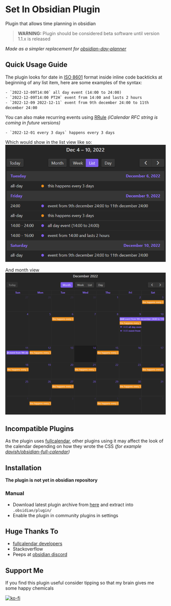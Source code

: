 # Set In Obsidian Plugin
Plugin that allows time planning in obsidian

> **WARNING:** Plugin should be considered beta software until version 1.1.x is released

*Made as a simpler replacement for [obsidian-day-planner](https://github.com/lynchjames/obsidian-day-planner)*

## Quick Usage Guide
The plugin looks for date in [ISO 8601](https://en.wikipedia.org/wiki/ISO_8601) format inside inline code backticks at beginning of any list item, here are some examples of the syntax:

```
- `2022-12-09T14:00` all day event (14:00 to 24:00)
- `2022-12-09T14:00 PT2H` event from 14:00 and lasts 2 hours
- `2022-12-09 2022-12-11` event from 9th december 24:00 to 11th december 24:00
```

You can also make recurring events using [RRule](https://jakubroztocil.github.io/rrule/) *(iCalendar RFC string is coming in future versions)*
```
- `2022-12-01 every 3 days` happens every 3 days
```

Which would show in the list view like so:
![img](screenshots/screenshot-list.png)

And month view
![img](screenshots/screenshot-month.png)

## Incompatible Plugins
As the plugin uses [fullcalendar](https://github.com/fullcalendar/fullcalendar), other plugins using it may affect the look of the calendar depending on how they wrote the CSS *(for example [davish/obsidian-full-calendar](https://github.com/davish/obsidian-full-calendar))*

## Installation
**The plugin is not yet in obsidian repository**

### Manual
- Download latest plugin archive from [here](https://github.com/sandorex/set-in-obsidian-plugin/releases/latest/download/set-in-obsidian.zip) and extract into `.obsidian/plugin/`
- Enable the plugin in community plugins in settings

## Huge Thanks To
- [fullcalendar developers](https://github.com/fullcalendar/fullcalendar)
- Stackoverflow
- Peeps at [obsidian discord](https://discord.com/invite/obsidianmd)

## Support Me
If you find this plugin useful consider tipping so that my brain gives me some happy chemicals

[![ko-fi](https://ko-fi.com/img/githubbutton_sm.svg)](https://ko-fi.com/C0C7GVMY1)

